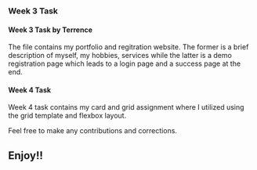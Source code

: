 
### Week 3 Task

#### Week 3 Task by Terrence 

The file contains my portfolio and regitration website. The former is a brief description of myself, my hobbies, services while the latter is a demo registration page which leads to a login page and a success page at the end.

#### Week 4 Task

Week 4 task contains my card and grid assignment where I utilized using the grid template and flexbox layout.


Feel free to make any contributions and corrections.

## Enjoy!!
